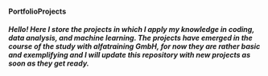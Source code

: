 #### PortfolioProjects
##### Hello! Here I store the projects in which I apply my knowledge in coding, data analysis, and machine learning. The projects have emerged in the course of the study with alfatraining GmbH, for now they are rather basic and exemplifying and I will update this repository with new projects as soon as they get ready.
